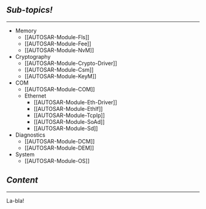 ## *Sub-topics!*
---
* Memory
	* [[AUTOSAR-Module-Fls]]
	* [[AUTOSAR-Module-Fee]]
	* [[AUTOSAR-Module-NvM]]
* Cryptography
	* [[AUTOSAR-Module-Crypto-Driver]]
	* [[AUTOSAR-Module-Csm]]
	* [[AUTOSAR-Module-KeyM]]
* COM
	* [[AUTOSAR-Module-COM]]
	* Ethernet
		* [[AUTOSAR-Module-Eth-Driver]]
		* [[AUTOSAR-Module-EthIf]]
		* [[AUTOSAR-Module-TcpIp]]
		* [[AUTOSAR-Module-SoAd]]
		* [[AUTOSAR-Module-Sd]]
* Diagnostics
	* [[AUTOSAR-Module-DCM]]
	* [[AUTOSAR-Module-DEM]]
* System
	* [[AUTOSAR-Module-OS]]
## *Content*
---
La-bla!